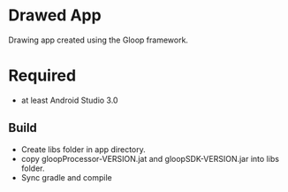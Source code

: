 # Drawed App
Drawing app created using the Gloop framework.

# Required
- at least Android Studio 3.0

## Build
- Create libs folder in app directory. 
- copy gloopProcessor-VERSION.jat and gloopSDK-VERSION.jar into libs folder.
- Sync gradle and compile